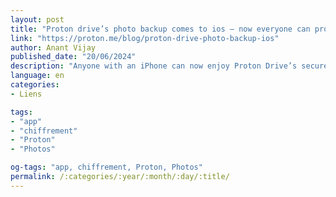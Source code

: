 ```yaml
---
layout: post
title: "Proton drive’s photo backup comes to ios – now everyone can protect their memories | proton"
link: "https://proton.me/blog/proton-drive-photo-backup-ios"
author: Anant Vijay
published_date: "20/06/2024"
description: "Anyone with an iPhone can now enjoy Proton Drive’s secure and private photo backup capabilities. This feature is gradually rolling out to the Proton community and will be available to everyone by the end of this week."
language: en
categories:
- Liens

tags:
- "app"
- "chiffrement"
- "Proton"
- "Photos"

og-tags: "app, chiffrement, Proton, Photos"
permalink: /:categories/:year/:month/:day/:title/
---
```

